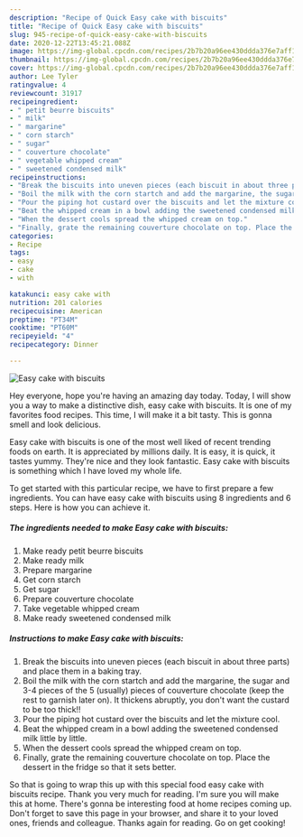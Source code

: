 ```yaml
---
description: "Recipe of Quick Easy cake with biscuits"
title: "Recipe of Quick Easy cake with biscuits"
slug: 945-recipe-of-quick-easy-cake-with-biscuits
date: 2020-12-22T13:45:21.088Z
image: https://img-global.cpcdn.com/recipes/2b7b20a96ee430ddda376e7aff1dadc6/751x532cq70/easy-cake-with-biscuits-recipe-main-photo.jpg
thumbnail: https://img-global.cpcdn.com/recipes/2b7b20a96ee430ddda376e7aff1dadc6/751x532cq70/easy-cake-with-biscuits-recipe-main-photo.jpg
cover: https://img-global.cpcdn.com/recipes/2b7b20a96ee430ddda376e7aff1dadc6/751x532cq70/easy-cake-with-biscuits-recipe-main-photo.jpg
author: Lee Tyler
ratingvalue: 4
reviewcount: 31917
recipeingredient:
- " petit beurre biscuits"
- " milk"
- " margarine"
- " corn starch"
- " sugar"
- " couverture chocolate"
- " vegetable whipped cream"
- " sweetened condensed milk"
recipeinstructions:
- "Break the biscuits into uneven pieces (each biscuit in about three parts) and place them in a baking tray."
- "Boil the milk with the corn startch and add the margarine, the sugar and 3-4 pieces of the 5 (usually) pieces of couverture chocolate (keep the rest to garnish later on). It thickens abruptly, you don&#39;t want the custard to be too thick!!"
- "Pour the piping hot custard over the biscuits and let the mixture cool."
- "Beat the whipped cream in a bowl adding the sweetened condensed milk little by little."
- "When the dessert cools spread the whipped cream on top."
- "Finally, grate the remaining couverture chocolate on top. Place the dessert in the fridge so that it sets better."
categories:
- Recipe
tags:
- easy
- cake
- with

katakunci: easy cake with 
nutrition: 201 calories
recipecuisine: American
preptime: "PT34M"
cooktime: "PT60M"
recipeyield: "4"
recipecategory: Dinner

---
```



![Easy cake with biscuits](https://img-global.cpcdn.com/recipes/2b7b20a96ee430ddda376e7aff1dadc6/751x532cq70/easy-cake-with-biscuits-recipe-main-photo.jpg)

Hey everyone, hope you're having an amazing day today. Today, I will show you a way to make a distinctive dish, easy cake with biscuits. It is one of my favorites food recipes. This time, I will make it a bit tasty. This is gonna smell and look delicious.

Easy cake with biscuits is one of the most well liked of recent trending foods on earth. It is appreciated by millions daily. It is easy, it is quick, it tastes yummy. They're nice and they look fantastic. Easy cake with biscuits is something which I have loved my whole life.




To get started with this particular recipe, we have to first prepare a few ingredients. You can have easy cake with biscuits using 8 ingredients and 6 steps. Here is how you can achieve it.

<!--inarticleads1-->

##### The ingredients needed to make Easy cake with biscuits:

1. Make ready  petit beurre biscuits
1. Make ready  milk
1. Prepare  margarine
1. Get  corn starch
1. Get  sugar
1. Prepare  couverture chocolate
1. Take  vegetable whipped cream
1. Make ready  sweetened condensed milk




<!--inarticleads2-->

##### Instructions to make Easy cake with biscuits:

1. Break the biscuits into uneven pieces (each biscuit in about three parts) and place them in a baking tray.
1. Boil the milk with the corn startch and add the margarine, the sugar and 3-4 pieces of the 5 (usually) pieces of couverture chocolate (keep the rest to garnish later on). It thickens abruptly, you don&#39;t want the custard to be too thick!!
1. Pour the piping hot custard over the biscuits and let the mixture cool.
1. Beat the whipped cream in a bowl adding the sweetened condensed milk little by little.
1. When the dessert cools spread the whipped cream on top.
1. Finally, grate the remaining couverture chocolate on top. Place the dessert in the fridge so that it sets better.




So that is going to wrap this up with this special food easy cake with biscuits recipe. Thank you very much for reading. I'm sure you will make this at home. There's gonna be interesting food at home recipes coming up. Don't forget to save this page in your browser, and share it to your loved ones, friends and colleague. Thanks again for reading. Go on get cooking!
